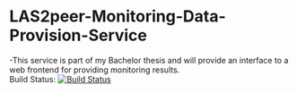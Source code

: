 LAS2peer-Monitoring-Data-Provision-Service
==========================================

-This service is part of my Bachelor thesis and will provide an interface to a web frontend for providing monitoring results.  
Build Status: [![Build Status](https://api.travis-ci.org/PedeLa/LAS2peer-Monitoring-Data-Provision-Service.png)](https://travis-ci.org/PedeLa/LAS2peer-Monitoring-Data-Provision-Service)
